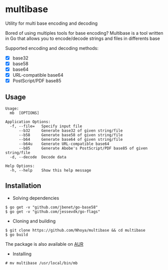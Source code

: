 # multibase
Utility for multi base encoding and decoding

Bored of using multiples tools for base encoding?
Multibase is a tool written in Go that allows you to encode/decode strings and files in differents base


Supported encoding and decoding methods:

- [x] base32
- [x] base58
- [x] base64
- [x] URL-compatible base64
- [x] PostScript/PDF base85

## Usage

```
Usage:
  mb  [OPTIONS]

Application Options:
  -f, --file=   Specify input file
      --b32     Generate base32 of given string/file
      --b58     Generate base58 of given string/file
      --b64     Generate base64 of given string/file
      --b64u    Generate URL-compatible base64
      --b85     Generate Abobe's PostScript/PDF base85 of given string/file
  -d, --decode  Decode data

Help Options:
  -h, --help    Show this help message
```
## Installation

- Solving dependencies
```
$ go get -v "github.com/jbenet/go-base58"
$ go get -v "github.com/jessevdk/go-flags"
```
- Cloning and building

```
$ git clone https://github.com/Nhoya/multibase && cd multibase
$ go build
```

The package is also available on [AUR](https://aur.archlinux.org/packages/multibase/)

- Installing

`# mv multibase /usr/local/bin/mb`


